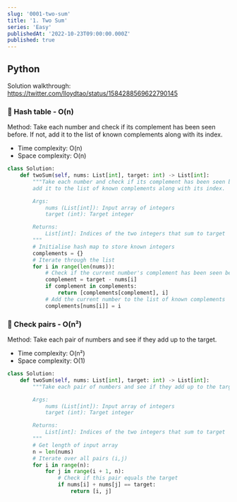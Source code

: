 ```yaml
---
slug: '0001-two-sum'
title: '1. Two Sum'
series: 'Easy'
publishedAt: '2022-10-23T09:00:00.000Z'
published: true
---
```


## Python

Solution walkthrough: https://twitter.com/lloydtao/status/1584288569622790145

### 🥇 Hash table - O(n)

Method: Take each number and check if its complement has been seen before. If not, add it to the list of known complements along with its index.

- Time complexity: O(n)
- Space complexity: O(n)

```python
class Solution:
    def twoSum(self, nums: List[int], target: int) -> List[int]:
        """Take each number and check if its complement has been seen before. If not,
        add it to the list of known complements along with its index.

        Args:
            nums (List[int]): Input array of integers
            target (int): Target integer

        Returns:
            List[int]: Indices of the two integers that sum to target
        """
        # Initialise hash map to store known integers
        complements = {}
        # Iterate through the list
        for i in range(len(nums)):
            # Check if the current number's complement has been seen before
            complement = target - nums[i]
            if complement in complements:
                return [complements[complement], i]
            # Add the current number to the list of known complements
            complements[nums[i]] = i
```

### 🥈 Check pairs - O(n²)

Method: Take each pair of numbers and see if they add up to the target.

- Time complexity: O(n²)
- Space complexity: O(1)

```python
class Solution:
    def twoSum(self, nums: List[int], target: int) -> List[int]:
        """Take each pair of numbers and see if they add up to the target.

        Args:
            nums (List[int]): Input array of integers
            target (int): Target integer

        Returns:
            List[int]: Indices of the two integers that sum to target
        """
        # Get length of input array
        n = len(nums)
        # Iterate over all pairs (i,j)
        for i in range(n):
            for j in range(i + 1, n):
                # Check if this pair equals the target
                if nums[i] + nums[j] == target:
                    return [i, j]
```

